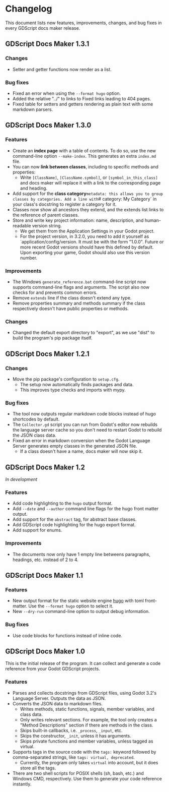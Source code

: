 # Changelog #

This document lists new features, improvements, changes, and bug fixes in every GDScript docs maker release.

## GDScript Docs Maker 1.3.1 ##

### Changes ###

- Setter and getter functions now render as a list.

### Bug fixes ###

- Fixed an error when using the `--format hugo` option.
- Added the relative "../" to links to Fixed links leading to 404 pages.
- Fixed table for setters and getters rendering as plain text with some markdown parsers.

## GDScript Docs Maker 1.3.0 ##

### Features ###

- Create an **index page** with a table of contents. To do so, use the new
  command-line option `--make-index`. This generates an extra `index.md` file.
- You can now **link between classes**, including to specific methods and
  properties:
    - Write `[ClassName]`, `[ClassName.symbol]`, or `[symbol_in_this_class]` and
    docs maker will replace it with a link to the corresponding page and
    heading.
- Add support for the **class category**` metadata: this allows you to group
  classes by categories. Add a line with `# category: My Category` in your
  class's docstring to register a category for it.
- Classes now show all ancestors they extend, and the extends list links to
  the reference of parent classes.
- Store and write key project information: name, description, and human-readable
  version string.
    - We get them from the Application Settings in your Godot project.
    - For the project version, in 3.2.0, you need to add it yourself as
      `application/config/version. It must be with the form "1.0.0". Future or
      more recent Godot versions should have this defined by default. Upon
      exporting your game, Godot should also use this version number.

### Improvements ###

- The Windows `generate_reference.bat` command-line script now supports
  command-line flags and arguments. The script also now checks for and prevents
  common errors.
- Remove `extends` line if the class doesn't extend any type.
- Remove properties summary and methods summary if the class respectively
  doesn't have public properties or methods.

### Changes ###

- Changed the default export directory to "export", as we use "dist" to build
  the program's pip package itself.

## GDScript Docs Maker 1.2.1 ##

### Changes ###

- Move the pip package's configuration to `setup.cfg`.
    - The setup now automatically finds packages and data.
    - This improves type checks and imports with mypy.

### Bug fixes ###

- The tool now outputs regular markdown code blocks instead of hugo shortcodes by default.
- The `Collector.gd` script you can run from Godot's editor now rebuilds the language server cache so you don't need to restart Godot to rebuild the JSON class data.
- Fixed an error in markdown conversion when the Godot Language Server generates empty classes in the generated JSON file.
    - If a class doesn't have a name, docs maker will now skip it.

## GDScript Docs Maker 1.2 ##

*In development*

### Features ###

- Add code highlighting to the `hugo` output format.
- Add `--date` and `--author` command line flags for the hugo front matter output.
- Add support for the `abstract` tag, for abstract base classes.
- Add GDScript code highlighting for the hugo export format.
- Add support for enums.

### Improvements ###

- The documents now only have 1 empty line betweens paragraphs, headings, etc. instead of 2 to 4.

## GDScript Docs Maker 1.1 ##

### Features ###

- New output format for the static website engine [hugo](https://gohugo.io/) with toml front-matter. Use the `--format hugo` option to select it.
- New `--dry-run` command-line option to output debug information.

### Bug fixes ###

- Use code blocks for functions instead of inline code.

## GDScript Docs Maker 1.0 ##

This is the initial release of the program. It can collect and generate a code reference from your Godot GDScript projects.

### Features ###

- Parses and collects docstrings from GDScript files, using Godot 3.2's Language Server. Outputs the data as JSON.
- Converts the JSON data to markdown files.
    - Writes methods, static functions, signals, member variables, and class data.
    - Only writes relevant sections. For example, the tool only creates a "Method Descriptions" section if there are methods in the class.
    - Skips built-in callbacks, i.e. `_process`, `_input`, etc. 
    - Skips the constructor, `_init`, unless it has arguments.
    - Skips private functions and member variables, unless tagged as virtual.
- Supports tags in the source code with the `tags:` keyword followed by comma-separated strings, like `tags: virtual, deprecated`.
    - Currently, the program only takes `virtual` into account, but it does store all the tags.
- There are two shell scripts for POSIX shells (sh, bash, etc.) and Windows CMD, respectively. Use them to generate your code reference instantly.

